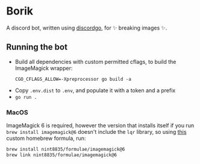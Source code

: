 # Borik

A discord bot, written using [discordgo](https://github.com/bwmarrin/discordgo), for ✨ breaking images ✨.

## Running the bot

- Build all dependencies with custom permitted cflags, to build the ImageMagick wrapper:
  ```shell
  CGO_CFLAGS_ALLOW=-Xpreprocessor go build -a
  ```
- Copy `.env.dist` to `.env`, and populate it with a token and a prefix
- `go run .`

### MacOS

ImageMagick 6 is required, however the version that installs itself if you run `brew install imagemagick@6` doesn't include the `lqr` library, so using [this](https://github.com/nint8835/homebrew-formulae/blob/main/Formula/imagemagick%406.rb) custom homebrew formula, run:

```sh
brew install nint8835/formulae/imagemagick@6
brew link nint8835/formulae/imagemagick@6
```
